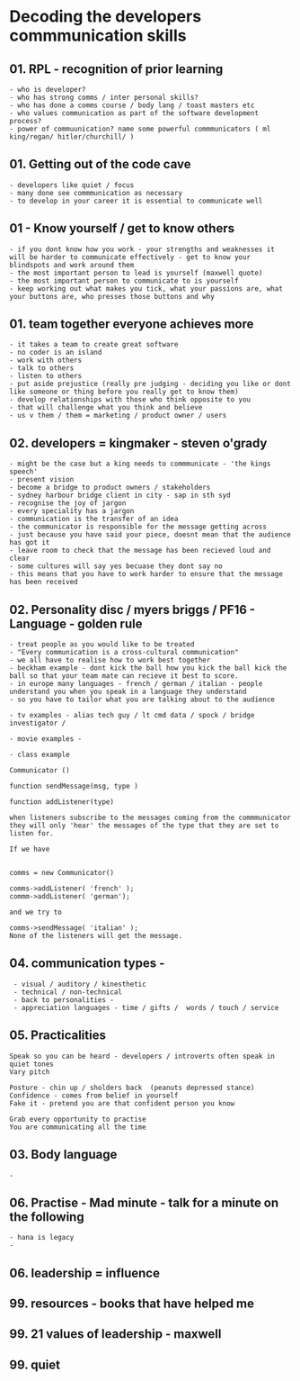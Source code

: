 # Decoding the developers commmunication skills

## 01. RPL - recognition of prior learning
	- who is developer?
	- who has strong comms / inter personal skills?
	- who has done a comms course / body lang / toast masters etc
    - who values communication as part of the software development process?    
    - power of commuunication? name some powerful commmunicators ( ml king/regan/ hitler/churchill/ )

## 01. Getting out of the code cave
	- developers like quiet / focus 
	- many done see commmunication as necessary
	- to develop in your career it is essential to communicate well

## 01 - Know yourself  / get to know others 
	- if you dont know how you work - your strengths and weaknesses it will be harder to communicate effectively - get to know your blindspots and work around them
	- the most important person to lead is yourself (maxwell quote)
	- the most important person to communicate to is yourself
	- keep working out what makes you tick, what your passions are, what your buttons are, who presses those buttons and why

## 01. team  together everyone achieves more
	- it takes a team to create great software
	- no coder is an island
	- work with others
	- talk to others
	- listen to others
	- put aside prejustice (really pre judging - deciding you like or dont like someone or thing before you really get to know them)
	- develop relationships with those who think opposite to you 
	- that will challenge what you think and believe
	- us v them / them = marketing / product owner / users

## 02. developers = kingmaker - steven o'grady
	- might be the case but a king needs to commmunicate - 'the kings speech'
	- present vision
	- become a bridge to product owners / stakeholders
	- sydney harbour bridge client in city - sap in sth syd 
	- recognise the joy of jargon 
	- every speciality has a jargon 
	- communication is the transfer of an idea
	- the communicator is responsible for the message getting across
	- just because you have said your piece, doesnt mean that the audience has got it
	- leave room to check that the message has been recieved loud and clear
	- some cultures will say yes becuase they dont say no
	- this means that you have to work harder to ensure that the message has been received

## 02. Personality disc / myers briggs / PF16 - Language - golden rule
	- treat people as you would like to be treated
	- "Every communication is a cross-cultural communication"
	- we all have to realise how to work best together
	- beckham example - dont kick the ball how you kick the ball kick the ball so that your team mate can recieve it best to score.
	- in europe many languages - french / german / italian - people understand you when you speak in a language they understand
	- so you have to tailor what you are talking about to the audience 

	- tv examples - alias tech guy / lt cmd data / spock / bridge investigator / 

	- movie examples - 

	- class example
	
	Communicator () 

	function sendMessage(msg, type )

	function addListener(type)

	when listeners subscribe to the messages coming from the commmunicator they will only 'hear' the messages of the type that they are set to listen for.

	If we have 


	comms = new Communicator()

	comms->addListener( 'french' );
	commm->addListener( 'german');

	and we try to 

	comms->sendMessage( 'italian' );
	None of the listeners will get the message.


## 04. communication types - 
	 - visual / auditory / kinesthetic
	 - technical / non-technical
	 - back to personalities - 
	 - appreciation languages - time / gifts /  words / touch / service
 

## 05. Practicalities

	Speak so you can be heard - developers / introverts often speak in quiet tones
	Vary pitch 
	
	Posture - chin up / sholders back  (peanuts depressed stance)
    Confidence - comes from belief in yourself
    Fake it - pretend you are that confident person you know

    Grab every opportunity to practise
    You are communicating all the time

## 03. Body language
	-     


## 06. Practise - Mad minute - talk for a minute on the following
	- hana is legacy
	- 

## 06. leadership = influence

## 99. resources - books that have helped me
## 99. 21 values of leadership - maxwell
## 99. quiet




